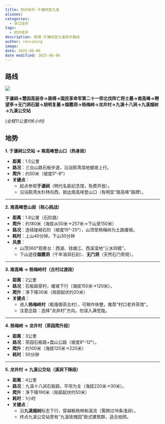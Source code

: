 ```yaml
---
title: 杭州徒步-于谦祠至九溪
aliases: 
categories:
  - 浙江徒步
tags:
  - 杭州徒步
description: 西湖-于谦祠至九溪徒步路线
author: rensiming
image: 
date: 2025-06-06
date modified: 2025-06-06
---
```


## 路线

![](https://b0e0872.webp.li/PicGo/20250606111708881.png)

**于谦祠→慧因高丽寺→唐樟→国民革命军第二十一师北伐阵亡将士墓→南高峰→聘望亭→无门洞石窟→胡明复墓→烟霞洞→杨梅岭→龙井村→九溪十八涧→九溪烟树→九溪公交站**

*(全程11公里约6小时)*

## 地势

**1. 于谦祠公交站 → 南高峰登山口（热身段）**

- **距离**：1.5公里
- **路况**：三台山路石板步道，沿浴鹄湾湿地缓坡上行。
- **爬升**：约50米（坡度5°-8°）
- **关键点**：
    - 起点参观**于谦祠**（明代名臣纪念馆，免费开放）。
    - 沿浴鹄湾水杉林向西，抵达南高峰登山口（有明显“南高峰”路牌）。

---

**2. 南高峰登山段（核心挑战）**

- **距离**：1.8公里（石阶路）
- **爬升**：约180米（海拔从50米→257米→下山至150米）
- **路况**：连续陡峭石阶（坡度15°-25°），山顶至杨梅岭为土路缓坡。
- **耗时**：上山40分钟，下山30分钟
- **风景**：
    - 山顶360°观景台：西湖、钱塘江、西溪湿地“三水同框”。
    - 下山途径**烟霞洞**（千年溶洞石刻）、**无门洞**（天然石门奇观）。

---

**3. 南高峰 → 杨梅岭村（古村过渡段）**

- **距离**：2公里
- **路况**：石板路穿村，缓坡下行（海拔150米→120米）。
- **爬升**：净下降30米（局部起伏约20米）
- **关键点**：
    - 进入**杨梅岭村**（乾隆御茶古村），可稍作休整，推荐“村口老井茶馆”。
    - 注意岔路：选择“龙井村”方向，勿误入满觉陇。

---

**4. 杨梅岭 → 龙井村（茶园爬升段）**

- **距离**：3公里
- **路况**：茶园石板路+盘山公路（坡度8°-12°）。
- **爬升**：约100米（海拔120米→220米）
- **耗时**：50分钟

---

**5. 龙井村 → 九溪公交站（溪涧下降段）**

- **距离**：4公里
- **路况**：九溪十八涧石板路，平坦为主（海拔220米→30米）。
- **爬升**：净下降190米（局部起伏约50米）
- **耗时**：1小时
- **关键点**：
    - 沿**九溪烟树**标志下行，穿越枫杨林和溪流（需跨过18条浅涧）。
    - 终点九溪公交站旁有“九溪玫瑰园”欧式建筑群，适合拍照。



